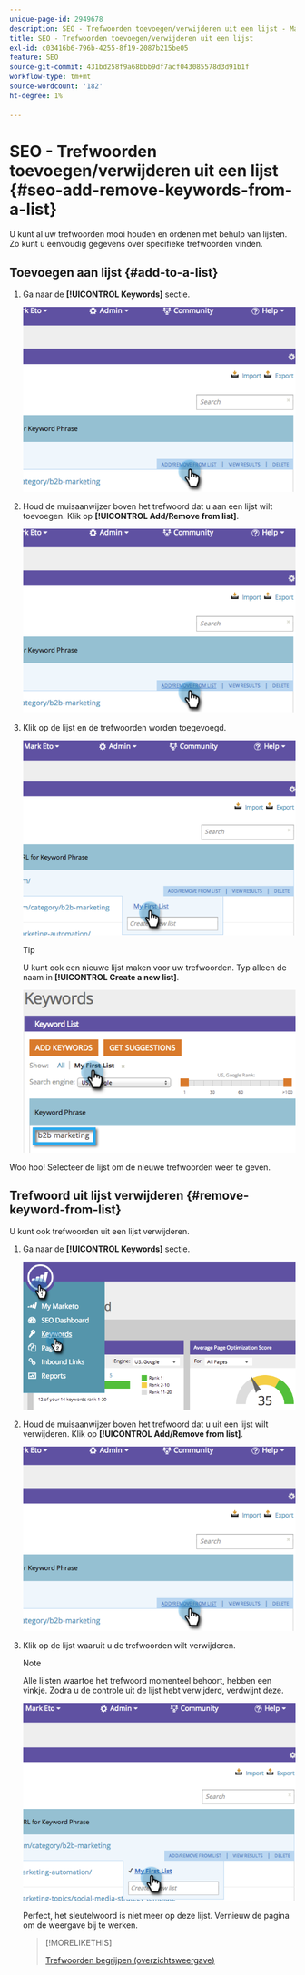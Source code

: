 ```yaml
---
unique-page-id: 2949678
description: SEO - Trefwoorden toevoegen/verwijderen uit een lijst - Marketo Docs - Productdocumentatie
title: SEO - Trefwoorden toevoegen/verwijderen uit een lijst
exl-id: c03416b6-796b-4255-8f19-2087b215be05
feature: SEO
source-git-commit: 431bd258f9a68bbb9df7acf043085578d3d91b1f
workflow-type: tm+mt
source-wordcount: '182'
ht-degree: 1%

---
```


# SEO - Trefwoorden toevoegen/verwijderen uit een lijst {#seo-add-remove-keywords-from-a-list}

U kunt al uw trefwoorden mooi houden en ordenen met behulp van lijsten. Zo kunt u eenvoudig gegevens over specifieke trefwoorden vinden.

## Toevoegen aan lijst {#add-to-a-list}

1. Ga naar de **[!UICONTROL Keywords]** sectie.

   ![](assets/image2014-9-18-11-3a48-3a36.png)

1. Houd de muisaanwijzer boven het trefwoord dat u aan een lijst wilt toevoegen. Klik op **[!UICONTROL Add/Remove from list]**.

   ![](assets/image2014-9-18-11-3a48-3a42.png)

1. Klik op de lijst en de trefwoorden worden toegevoegd.

   ![](assets/image2014-9-18-11-3a48-3a47.png)

   >[!TIP]
   >
   >U kunt ook een nieuwe lijst maken voor uw trefwoorden. Typ alleen de naam in **[!UICONTROL Create a new list]**.

   ![](assets/image2014-9-18-11-3a49-3a16.png)

Woo hoo! Selecteer de lijst om de nieuwe trefwoorden weer te geven.

## Trefwoord uit lijst verwijderen {#remove-keyword-from-list}

U kunt ook trefwoorden uit een lijst verwijderen.

1. Ga naar de **[!UICONTROL Keywords]** sectie.

   ![](assets/image2014-9-18-11-3a49-3a55.png)

1. Houd de muisaanwijzer boven het trefwoord dat u uit een lijst wilt verwijderen. Klik op **[!UICONTROL Add/Remove from list]**.

   ![](assets/image2014-9-18-11-3a50-3a4.png)

1. Klik op de lijst waaruit u de trefwoorden wilt verwijderen.

   >[!NOTE]
   >
   >Alle lijsten waartoe het trefwoord momenteel behoort, hebben een vinkje. Zodra u de controle uit de lijst hebt verwijderd, verdwijnt deze.

   ![](assets/image2014-9-18-11-3a50-3a41.png)

   Perfect, het sleutelwoord is niet meer op deze lijst. Vernieuw de pagina om de weergave bij te werken.

   >[!MORELIKETHIS]
   >
   >[Trefwoorden begrijpen (overzichtsweergave)](/help/marketo/product-docs/additional-apps/seo/keywords/seo-understanding-keywords.md)
